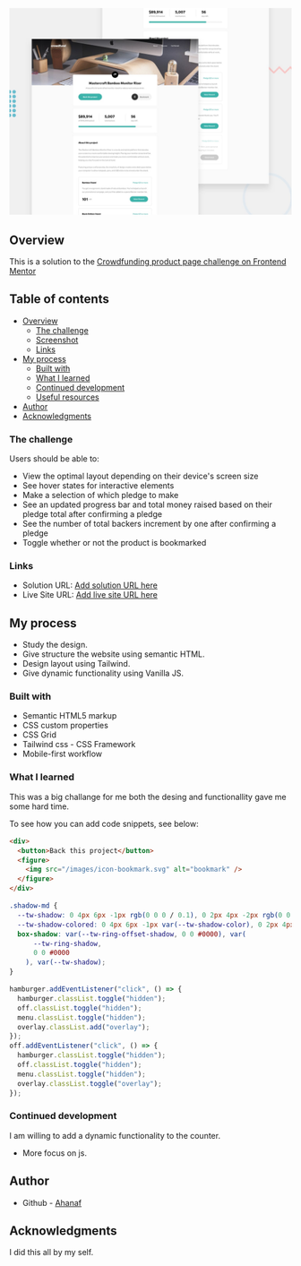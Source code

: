 ![Desktop](/design/desktop-preview.jpg)

## Overview

This is a solution to the [Crowdfunding product page challenge on Frontend Mentor](https://www.frontendmentor.io/challenges/crowdfunding-product-page-7uvcZe7ZR)

## Table of contents

- [Overview](#overview)
  - [The challenge](#the-challenge)
  - [Screenshot](#screenshot)
  - [Links](#links)
- [My process](#my-process)
  - [Built with](#built-with)
  - [What I learned](#what-i-learned)
  - [Continued development](#continued-development)
  - [Useful resources](#useful-resources)
- [Author](#author)
- [Acknowledgments](#acknowledgments)

### The challenge

Users should be able to:

- View the optimal layout depending on their device's screen size
- See hover states for interactive elements
- Make a selection of which pledge to make
- See an updated progress bar and total money raised based on their pledge total after confirming a pledge
- See the number of total backers increment by one after confirming a pledge
- Toggle whether or not the product is bookmarked

### Links

- Solution URL: [Add solution URL here](https://github.com/AhanafVai/Mastercraft-Bamboo-Monitor)
- Live Site URL: [Add live site URL here](https://tubular-sfogliatella-6e2351.netlify.app)

## My process

- Study the design.
- Give structure the website using semantic HTML.
- Design layout using Tailwind.
- Give dynamic functionality using Vanilla JS.

### Built with

- Semantic HTML5 markup
- CSS custom properties
- CSS Grid
- Tailwind css - CSS Framework
- Mobile-first workflow

### What I learned

This was a big challange for me both the desing and functionallity gave me some hard time.

To see how you can add code snippets, see below:

```html
<div>
  <button>Back this project</button>
  <figure>
    <img src="/images/icon-bookmark.svg" alt="bookmark" />
  </figure>
</div>
```

```css
.shadow-md {
  --tw-shadow: 0 4px 6px -1px rgb(0 0 0 / 0.1), 0 2px 4px -2px rgb(0 0 0 / 0.1);
  --tw-shadow-colored: 0 4px 6px -1px var(--tw-shadow-color), 0 2px 4px -2px var(--tw-shadow-color);
  box-shadow: var(--tw-ring-offset-shadow, 0 0 #0000), var(
      --tw-ring-shadow,
      0 0 #0000
    ), var(--tw-shadow);
}
```

```js
hamburger.addEventListener("click", () => {
  hamburger.classList.toggle("hidden");
  off.classList.toggle("hidden");
  menu.classList.toggle("hidden");
  overlay.classList.add("overlay");
});
off.addEventListener("click", () => {
  hamburger.classList.toggle("hidden");
  off.classList.toggle("hidden");
  menu.classList.toggle("hidden");
  overlay.classList.toggle("overlay");
});
```

### Continued development

I am willing to add a dynamic functionality to the counter.

- More focus on js.

## Author

- Github - [Ahanaf](https://github.com/AhanafVai)

## Acknowledgments

I did this all by my self.
